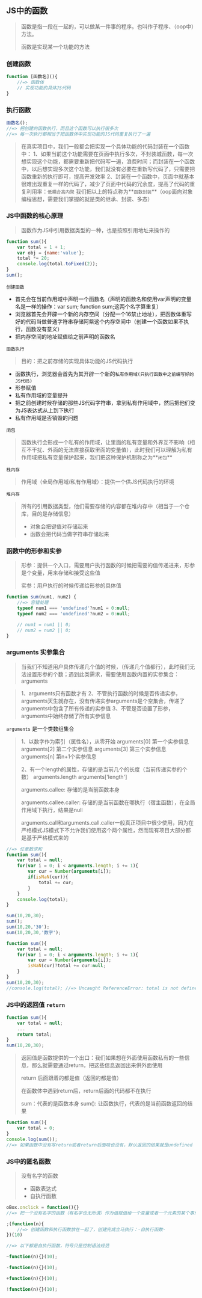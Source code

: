 ## JS中的函数

> 函数是指一段在一起的，可以做某一件事的程序。也叫作子程序、（oop中）方法。
> 
> 函数是实现某一个功能的方法

### 创建函数

```javascript
function [函数名](){
	//=> 函数体
	// 实现功能的具体JS代码
}
```

### 执行函数

```javascript
函数名(); 
//=> 把创建的函数执行，而且这个函数可以执行很多次
//=> 每一次执行都相当于把函数体中实现功能的JS代码重复执行了一遍
```

> 在真实项目中，我们一般都会把实现一个具体功能的代码封装在一个函数中：
> 1、如果当前这个功能需要在页面中执行多次，不封装城函数，每一次想实现这个功能，都需要重新把代码写一遍，浪费时间；而封装在一个函数中，以后想实现多次这个功能，我们就没有必要在重新写代码了，只需要把函数重新的执行即可，提高开发效率
> 2、封装在一个函数中，页面中就基本很难出现重复一样的代码了，减少了页面中代码的冗余度，提高了代码的重复利用率：`低耦合高内聚`
> 我们把以上的特点称为**`函数封装`**（oop面向对象编程思想，需要我们掌握的就是类的继承、封装、多态）

### JS中函数的核心原理

> 函数作为JS中引用数据类型的一种，也是按照引用地址来操作的

```javascript
function sum(){
	var total = 1 + 1;
	var obj = {name:'value'};
	total *= 20;
	console.log(total.toFixed(2));
}
sum();
```

`创建函数`

- 首先会在当前作用域中声明一个函数名（声明的函数名和使用var声明的变量名是一样的操作：var sum; function sum;这两个名字算重复）
- 浏览器首先会开辟一个新的内存空间（分配一个16禁止地址），把函数体重写好的代码当做普通字符串存储阿紫这个内存空间中（创建一个函数如果不执行，函数没有意义）
- 把内存空间的地址赋值给之前声明的函数名

`函数执行`

> 目的：把之前存储的实现具体功能的JS代码执行

- 函数执行，浏览器会首先为其开辟一个新的`私有作用域(只执行函数中之前编写好的JS代码)`
- 形参赋值
- 私有作用域的变量提升
- 把之前创建时候存储的那些JS代码字符串，拿到私有作用域中，然后把他们变为JS表达式从上到下执行  
- 私有作用域是否销毁的问题

`闭包`

> 函数执行会形成一个私有的作用域，让里面的私有变量和外界互不影响（相互不干扰、外面的无法直接获取里面的变量值），此时我们可以理解为私有作用域把私有变量保护起来，我们把这种保护机制称之为**`闭包`**

`栈内存`

> 作用域（全局作用域/私有作用域）：提供一个供JS代码执行的环境

`堆内存`

> 所有的引用数据类型，他们需要存储的内容都在堆内存中（相当于一个仓库，目的是存储信息）
> 
> - 对象会把键值对存储起来
> - 函数会把代码当做字符串存储起来

### 函数中的形参和实参

> 形参：提供一个入口，需要用户执行函数的时候把需要的值传递进来，形参是个变量，用来存储和接受这些值
> 
> 实参：用户执行的时候传递给形参的具体值

```javascript
function sum(num1, num2) {
	//=> 容错处理
	typeof num1 === 'undefined'?num1 = 0:null;
	typeof num2 === 'undefined'?num2 = 0:null;

	// num1 = num1 || 0;
	// num2 = num2 || 0;
}
```

### arguments 实参集合

> 当我们不知道用户具体传递几个值的时候，（传递几个值都行），此时我们无法设置形参的个数；遇到此类需求，需要使用函数内置的实参集合：arguments

> 1、arguments只有函数才有
> 2、不管执行函数的时候是否传递实参，arguments天生就存在，没有传递实参arguments是个空集合，传递了arguments中包含了所有传递的实参值
> 3、不管是否设置了形参，arguments中始终存储了所有实参信息

`arguments` 是一个类数组集合

> 1、以数字作为索引（属性名），从零开始
> arguments[0] 第一个实参信息
> arguments[2] 第二个实参信息
> arguments[3] 第三个实参信息
> arguments[n] 第n+1个实参信息
> 
> 2、有一个length的属性，存储的是当前几个的长度（当前传递实参的个数）
> arguments.length
> arguments['length']
> 
> arguments.callee: 存储的是当前函数本身
> 
> arguments.callee.caller: 存储的是当前函数在哪执行（宿主函数），在全局作用域下执行，结果是null
> 
> arguments.call和arguments.call.caller一般真正项目中很少使用，因为在严格模式JS模式下不允许我们使用这个两个属性，然而现有项目大部分都是基于严格模式来的

```javascript
//=> 任意数求和
function sum(){
	var total = null;
	for(var i = 0; i < arguments.length; i += 1){
		var cur = Number(arguments[i]);
		if(isNaN(cur)){
			total += cur;
		}
	}
	console.log(total);
}

sum(10,20,30);
sum();
sum(10,20,'30');
sum(10,20,30,'数字');
```

```javascript
function sum(){
	var total = null;
	for(var i = 0; i < arguments.length; i += 1){
		var cur = Number(arguments[i]);
		isNaN(cur)?total += cur:null;
	}
}
sum(10,20,30);
//console.log(total); //=> Uncaught ReferenceError: total is not defined 闭包的保护机制导致私有作用域会保护里面的私有变量
```

### JS中的返回值 `return`

```javascript
function sum(){
	var total = null;
	...
	return total;
}
sum(10,20,30);
```

> 返回值是函数提供的一个出口：我们如果想在外面使用函数私有的一些信息，那么就需要通过return，把这些信息返回出来供外面使用
> 
> return 后面跟着的都是值（返回的都是值）
> 
> 在函数体中遇到return后，return后面的代码都不在执行
> 
> sum：代表的是函数本身
> sum(): 让函数执行，代表的是当前函数返回的结果

```javascript
function sum(){
	var total = 0;
}
console.log(sum());
//=> 如果函数中没有写return或者return后面啥也没有，默认返回的结果就是undefined
```

### JS中的匿名函数

> 没有名字的函数
> 
> - 函数表达式
> - 自执行函数

```javascript
oBox.onclick = function(){}
//=> 把一个没有名字的函数（有名字也无所谓）作为值赋值给一个变量或者一个元素的某个事件：·函数表达式·
```

```javascript
;(function(n){
	//=> 创建函数和执行函数放在一起了，创建完成立马执行：·自执行函数·
})(10)

//=> 以下都是自执行函数，符号只是控制语法规范

~function(n){}(10);

-function(n){}(10);

+function(n){}(10);

!function(n){}(10);
```
